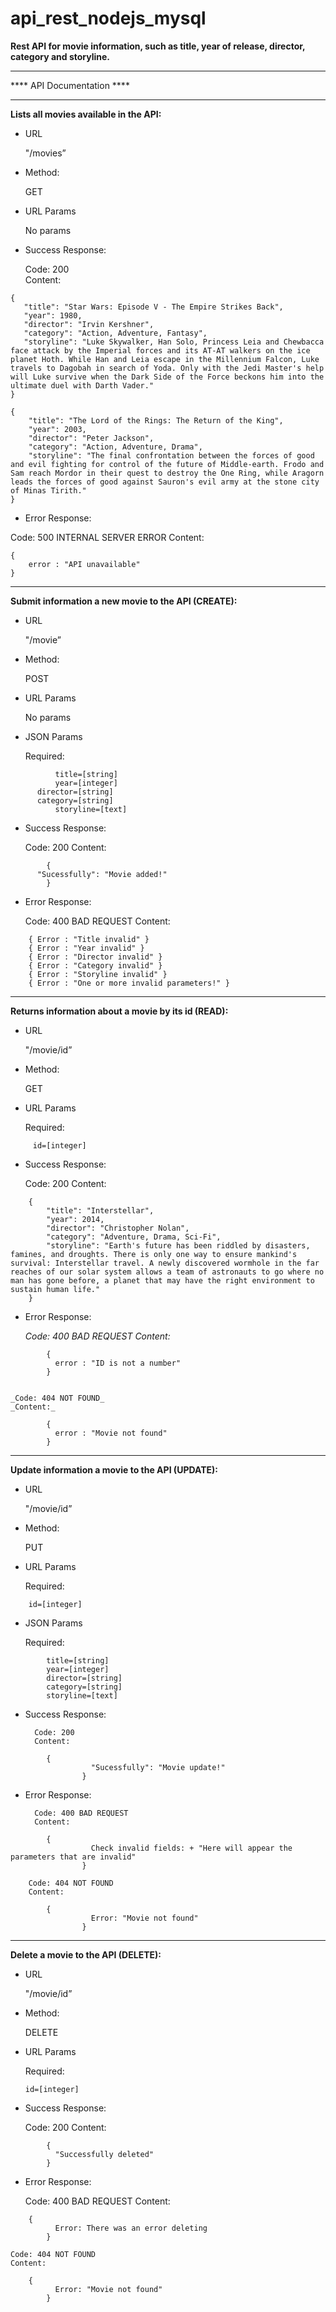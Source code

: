 # api_rest_nodejs_mysql


**Rest API for movie information, such as title, year of release, director, category and storyline.** 
________________________________________________________________________

**** API Documentation ****
________________________________________________________________________

**Lists all movies available in the API:** 

 - URL 
   
   "/movies” 
   
  - Method: 
   
	   GET 
   
   - URL Params 
   
	   No params 
   
   - Success Response: 
   
	   Code: 200  
	   Content:  
~~~
{ 
   "title": "Star Wars: Episode V - The Empire Strikes Back", 
   "year": 1980,
   "director": "Irvin Kershner", 
   "category": "Action, Adventure, Fantasy", 
   "storyline": "Luke Skywalker, Han Solo, Princess Leia and Chewbacca face attack by the Imperial forces and its AT-AT walkers on the ice planet Hoth. While Han and Leia escape in the Millennium Falcon, Luke travels to Dagobah in search of Yoda. Only with the Jedi Master's help will Luke survive when the Dark Side of the Force beckons him into the ultimate duel with Darth Vader."  
} 

{
    "title": "The Lord of the Rings: The Return of the King",
    "year": 2003,
    "director": "Peter Jackson",
    "category": "Action, Adventure, Drama",
    "storyline": "The final confrontation between the forces of good and evil fighting for control of the future of Middle-earth. Frodo and Sam reach Mordor in their quest to destroy the One Ring, while Aragorn leads the forces of good against Sauron's evil army at the stone city of Minas Tirith." 
}

~~~
  
  - Error Response: 
   
   Code: 500 INTERNAL SERVER ERROR 
   Content: 
~~~
{ 
    error : "API unavailable"
}
~~~

________________________________________________________________________

**Submit information a new movie to the API (CREATE):**

- URL 

	"/movie” 

- Method: 

	POST

- URL Params 

	No params

- JSON Params 

	Required:
~~~
          title=[string]
          year=[integer]
	  director=[string]
	  category=[string]
          storyline=[text]
~~~

- Success Response: 

	Code: 200 
	Content: 
~~~
        { 
	  "Sucessfully": "Movie added!" 
        }
~~~

- Error Response:  

	Code: 400 BAD REQUEST
	Content: 
~~~
	{ Error : "Title invalid" }
	{ Error : "Year invalid" }
	{ Error : "Director invalid" }
	{ Error : "Category invalid" }
	{ Error : "Storyline invalid" }
	{ Error : "One or more invalid parameters!" } 
~~~

________________________________________________________________________

**Returns information about a movie by its id (READ):**

- URL 

	"/movie/id” 

- Method: 

	GET 

- URL Params 

	Required:
~~~
	 id=[integer]
~~~

- Success Response: 

	Code: 200 
	Content:
	
~~~
	{ 
	    "title": "Interstellar", 
	    "year": 2014,
	    "director": "Christopher Nolan", 
	    "category": "Adventure, Drama, Sci-Fi", 
	    "storyline": "Earth's future has been riddled by disasters, famines, and droughts. There is only one way to ensure mankind's survival: Interstellar travel. A newly discovered wormhole in the far reaches of our solar system allows a team of astronauts to go where no man has gone before, a planet that may have the right environment to sustain human life." 
	} 
~~~

- Error Response:  

	_Code: 400 BAD REQUEST_
	_Content:_
~~~
        { 
          error : "ID is not a number" 
        } 
 
~~~
	_Code: 404 NOT FOUND_
	_Content:_
~~~ 
        { 
          error : "Movie not found" 
        }  
~~~

________________________________________________________________________

**Update information a movie to the API (UPDATE):**

- URL 

	"/movie/id” 

- Method: 

	PUT

- URL Params 

	Required:
~~~
	id=[integer]
~~~

- JSON Params

	Required:
~~~
		title=[string]
		year=[integer]
		director=[string]
		category=[string]
		storyline=[text]
~~~

- Success Response: 

		Code: 200 
		Content: 
~~~
		{ 
                  "Sucessfully": "Movie update!" 
                }
~~~

- Error Response:  

		Code: 400 BAD REQUEST
		Content: 
~~~
		{ 
                  Check invalid fields: + "Here will appear the parameters that are invalid" 
                } 
~~~

		Code: 404 NOT FOUND
		Content: 
~~~
		{
                  Error: "Movie not found"
                }
~~~

________________________________________________________________________

**Delete a movie to the API (DELETE):**

- URL 

	"/movie/id” 

- Method: 

	DELETE

- URL Params 

	Required:
	~~~
	id=[integer]
	~~~

- Success Response: 

	Code: 200 
	Content: 
~~~
        {
          "Successfully deleted"
        }
~~~

- Error Response:  

	Code: 400 BAD REQUEST
	Content: 
~~~
	{ 
          Error: There was an error deleting 
        }
~~~

	Code: 404 NOT FOUND
	Content: 
~~~
	{
          Error: "Movie not found"
        }
~~~
